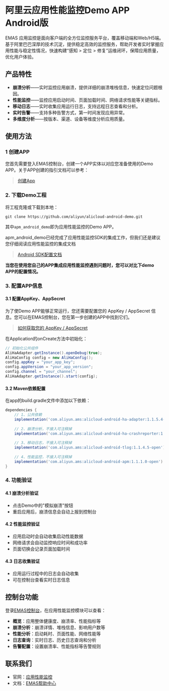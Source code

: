 # 阿里云应用性能监控Demo APP Android版

EMAS 应用监控是面向客户端的全方位监控服务平台，覆盖移动端和Web/H5端。基于阿里巴巴深厚的技术沉淀，提供稳定高效的监控服务，帮助开发者实时掌握应用性能与稳定性情况，快速构建“感知 > 定位 > 修复”运维闭环，保障应用质量，优化用户体验。

## 产品特性

- **崩溃分析**——实时监控应用崩溃，提供详细的崩溃堆栈信息，快速定位问题根因。
- **性能监控**——监控应用启动时间、页面加载时间、网络请求性能等关键指标。
- **移动日志**——实时收集应用运行日志，支持远程日志查看和分析。
- **实时告警**——支持多种告警方式，第一时间发现应用异常。
- **多维度分析**——按版本、渠道、设备等维度分析应用质量。

## 使用方法

### 1 创建APP

您首先需要登入EMAS控制台，创建一个APP实体以对应您准备使用的Demo APP。关于APP创建的指引文档可以参考：

>[创建App](https://help.aliyun.com/document_detail/436513.html)

### 2. 下载Demo工程

将工程克隆或下载到本地：

```shell
git clone https://github.com/aliyun/alicloud-android-demo.git
```

其中`apm_android_demo`即为应用性能监控的Demo APP。

apm_android_demo已经完成了应用性能监控SDK的集成工作，但我们还是建议您仔细阅读应用性能监控的集成文档

>[Android SDK配置文档](https://help.aliyun.com/document_detail/2880529.html)

**当您在使用您自己的APP集成应用性能监控遇到问题时，您可以对比下demo APP的配置情况。**

### 3. 配置APP信息

#### 3.1 配置AppKey、AppSecret

为了使Demo APP能够正常运行，您还需要配置您的 AppKey / AppSecret 信息。您可以在EMAS控制台，您在第一步创建的APP中找到它们。

>[如何获取您的 AppKey / AppSecret](https://help.aliyun.com/document_detail/436513.html)

在Application的onCreate方法中初始化：

```java
// 初始化公共组件
AliHaAdapter.getInstance().openDebug(true);
AliHaConfig config = new AliHaConfig();
config.appKey = "your_app_key";
config.appVersion = "your_app_version";
config.channel = "your_channel";
AliHaAdapter.getInstance().start(config);
```

#### 3.2 Maven依赖配置

在app的build.gradle文件中添加以下依赖：

```gradle
dependencies {
    // 1、公共依赖
    implementation('com.aliyun.ams:alicloud-android-ha-adapter:1.1.5.4-open') { transitive = true }
    
    // 2、崩溃分析，不接入可注释掉
    implementation('com.aliyun.ams:alicloud-android-ha-crashreporter:1.3.0') { transitive = true }
    
    // 3、移动日志，不接入可注释掉
    implementation('com.aliyun.ams:alicloud-android-tlog:1.1.4.5-open') { transitive = true }
    
    // 4、性能监控，不接入可注释掉
    implementation('com.aliyun.ams:alicloud-android-apm:1.1.1.0-open') { transitive = true }
}
```


### 4. 功能验证

#### 4.1 崩溃分析验证
- 点击Demo中的"模拟崩溃"按钮
- 重启应用后，崩溃信息会自动上报到控制台

#### 4.2 性能监控验证
- 应用启动时会自动收集启动性能数据
- 网络请求会自动监控响应时间和成功率
- 页面切换会记录页面加载时间

#### 4.3 日志收集验证
- 应用运行过程中的日志会自动收集
- 可在控制台查看实时日志信息

## 控制台功能

登录[EMAS控制台](https://emas.console.aliyun.com/)，在应用性能监控模块可以查看：

- **概览**：应用整体健康度、崩溃率、性能指标等
- **崩溃分析**：崩溃详情、堆栈信息、影响用户数等
- **性能分析**：启动耗时、页面性能、网络性能等
- **日志查询**：实时日志、历史日志查询和分析
- **告警配置**：设置崩溃率、性能指标等告警规则

## 联系我们

- 官网：[应用性能监控](https://www.aliyun.com/product/emascrash/apm)
- 文档：[EMAS帮助中心](https://help.aliyun.com/product/434086.html)